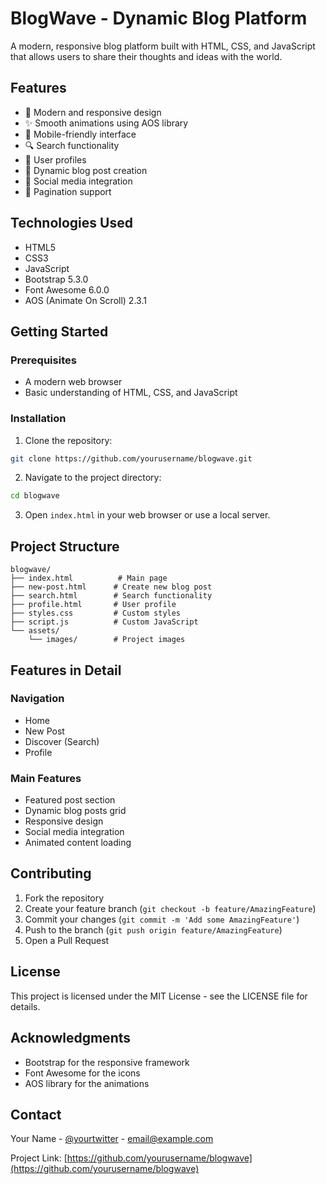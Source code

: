 # BlogWave - Dynamic Blog Platform

A modern, responsive blog platform built with HTML, CSS, and JavaScript that allows users to share their thoughts and ideas with the world.

## Features

- 🎨 Modern and responsive design
- ✨ Smooth animations using AOS library
- 📱 Mobile-friendly interface
- 🔍 Search functionality
- 👤 User profiles
- 📝 Dynamic blog post creation
- 📱 Social media integration
- 📄 Pagination support

## Technologies Used

- HTML5
- CSS3
- JavaScript
- Bootstrap 5.3.0
- Font Awesome 6.0.0
- AOS (Animate On Scroll) 2.3.1

## Getting Started

### Prerequisites

- A modern web browser
- Basic understanding of HTML, CSS, and JavaScript

### Installation

1. Clone the repository:
```bash
git clone https://github.com/yourusername/blogwave.git
```

2. Navigate to the project directory:
```bash
cd blogwave
```

3. Open `index.html` in your web browser or use a local server.

## Project Structure

```
blogwave/
├── index.html          # Main page
├── new-post.html      # Create new blog post
├── search.html        # Search functionality
├── profile.html       # User profile
├── styles.css         # Custom styles
├── script.js          # Custom JavaScript
└── assets/
    └── images/        # Project images
```

## Features in Detail

### Navigation
- Home
- New Post
- Discover (Search)
- Profile

### Main Features
- Featured post section
- Dynamic blog posts grid
- Responsive design
- Social media integration
- Animated content loading

## Contributing

1. Fork the repository
2. Create your feature branch (`git checkout -b feature/AmazingFeature`)
3. Commit your changes (`git commit -m 'Add some AmazingFeature'`)
4. Push to the branch (`git push origin feature/AmazingFeature`)
5. Open a Pull Request

## License

This project is licensed under the MIT License - see the LICENSE file for details.

## Acknowledgments

- Bootstrap for the responsive framework
- Font Awesome for the icons
- AOS library for the animations

## Contact

Your Name - [@yourtwitter](https://twitter.com/yourtwitter) - email@example.com

Project Link: [https://github.com/yourusername/blogwave](https://github.com/yourusername/blogwave) 